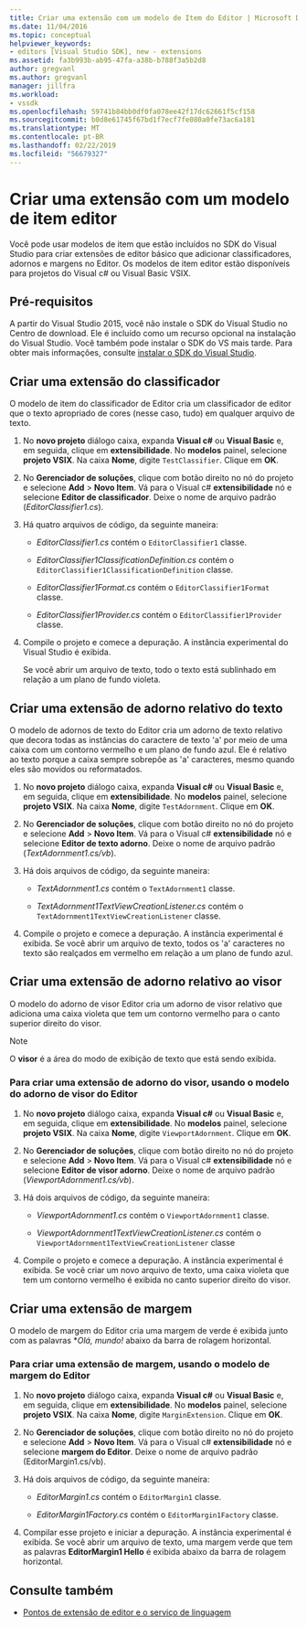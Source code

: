 ```yaml
---
title: Criar uma extensão com um modelo de Item do Editor | Microsoft Docs
ms.date: 11/04/2016
ms.topic: conceptual
helpviewer_keywords:
- editors [Visual Studio SDK], new - extensions
ms.assetid: fa3b993b-ab95-47fa-a38b-b788f3a5b2d8
author: gregvanl
ms.author: gregvanl
manager: jillfra
ms.workload:
- vssdk
ms.openlocfilehash: 59741b84bb0df0fa078ee42f17dc62661f5cf158
ms.sourcegitcommit: b0d8e61745f67bd1f7ecf7fe080a0fe73ac6a181
ms.translationtype: MT
ms.contentlocale: pt-BR
ms.lasthandoff: 02/22/2019
ms.locfileid: "56679327"
---
```

# <a name="create-an-extension-with-an-editor-item-template"></a>Criar uma extensão com um modelo de item editor
Você pode usar modelos de item que estão incluídos no SDK do Visual Studio para criar extensões de editor básico que adicionar classificadores, adornos e margens no Editor. Os modelos de item editor estão disponíveis para projetos do Visual c# ou Visual Basic VSIX.

## <a name="prerequisites"></a>Pré-requisitos
 A partir do Visual Studio 2015, você não instale o SDK do Visual Studio no Centro de download. Ele é incluído como um recurso opcional na instalação do Visual Studio. Você também pode instalar o SDK do VS mais tarde. Para obter mais informações, consulte [instalar o SDK do Visual Studio](../extensibility/installing-the-visual-studio-sdk.md).

## <a name="create-a-classifier-extension"></a>Criar uma extensão do classificador
 O modelo de item do classificador de Editor cria um classificador de editor que o texto apropriado de cores (nesse caso, tudo) em qualquer arquivo de texto.

1.  No **novo projeto** diálogo caixa, expanda **Visual c#** ou **Visual Basic** e, em seguida, clique em **extensibilidade**. No **modelos** painel, selecione **projeto VSIX**. Na caixa **Nome**, digite `TestClassifier`. Clique em **OK**.

2.  No **Gerenciador de soluções**, clique com botão direito no nó do projeto e selecione **Add** > **Novo Item**. Vá para o Visual c# **extensibilidade** nó e selecione **Editor de classificador**. Deixe o nome de arquivo padrão (*EditorClassifier1.cs*).

3.  Há quatro arquivos de código, da seguinte maneira:

    -   *EditorClassifier1.cs* contém o `EditorClassifier1` classe.

    -   *EditorClassifier1ClassificationDefinition.cs* contém o `EditorClassifier1ClassificationDefinition` classe.

    -   *EditorClassifier1Format.cs* contém o `EditorClassifier1Format` classe.

    -   *EditorClassifier1Provider.cs* contém o `EditorClassifier1Provider` classe.

4.  Compile o projeto e comece a depuração. A instância experimental do Visual Studio é exibida.

     Se você abrir um arquivo de texto, todo o texto está sublinhado em relação a um plano de fundo violeta.

## <a name="create-a-text-relative-adornment-extension"></a>Criar uma extensão de adorno relativo do texto
 O modelo de adornos de texto do Editor cria um adorno de texto relativo que decora todas as instâncias do caractere de texto 'a' por meio de uma caixa com um contorno vermelho e um plano de fundo azul. Ele é relativo ao texto porque a caixa sempre sobrepõe as 'a' caracteres, mesmo quando eles são movidos ou reformatados.

1.  No **novo projeto** diálogo caixa, expanda **Visual c#** ou **Visual Basic** e, em seguida, clique em **extensibilidade**. No **modelos** painel, selecione **projeto VSIX**. Na caixa **Nome**, digite `TestAdornment`. Clique em **OK**.

2.  No **Gerenciador de soluções**, clique com botão direito no nó do projeto e selecione **Add** > **Novo Item**. Vá para o Visual c# **extensibilidade** nó e selecione **Editor de texto adorno**. Deixe o nome de arquivo padrão (*TextAdornment1.cs/vb*).

3.  Há dois arquivos de código, da seguinte maneira:

    -   *TextAdornment1.cs* contém o `TextAdornment1` classe.

    -   *TextAdornment1TextViewCreationListener.cs* contém o `TextAdornment1TextViewCreationListener` classe.

4.  Compile o projeto e comece a depuração. A instância experimental é exibida. Se você abrir um arquivo de texto, todos os 'a' caracteres no texto são realçados em vermelho em relação a um plano de fundo azul.

## <a name="create-a-viewport-relative-adornment-extension"></a>Criar uma extensão de adorno relativo ao visor
 O modelo do adorno de visor Editor cria um adorno de visor relativo que adiciona uma caixa violeta que tem um contorno vermelho para o canto superior direito do visor.

> [!NOTE]
>  O **visor** é a área do modo de exibição de texto que está sendo exibida.

### <a name="to-create-a-viewport-adornment-extension-by-using-the-editor-viewport-adornment-template"></a>Para criar uma extensão de adorno do visor, usando o modelo do adorno de visor do Editor

1.  No **novo projeto** diálogo caixa, expanda **Visual c#** ou **Visual Basic** e, em seguida, clique em **extensibilidade**. No **modelos** painel, selecione **projeto VSIX**. Na caixa **Nome**, digite `ViewportAdornment`. Clique em **OK**.

2.  No **Gerenciador de soluções**, clique com botão direito no nó do projeto e selecione **Add** > **Novo Item**. Vá para o Visual c# **extensibilidade** nó e selecione **Editor de visor adorno**. Deixe o nome de arquivo padrão (*ViewportAdornment1.cs/vb*).

3.  Há dois arquivos de código, da seguinte maneira:

    -   *ViewportAdornment1.cs* contém o `ViewportAdornment1` classe.

    -   *ViewportAdornment1TextViewCreationListener.cs* contém o `ViewportAdornment1TextViewCreationListener` classe

4.  Compile o projeto e comece a depuração. A instância experimental é exibida. Se você criar um novo arquivo de texto, uma caixa violeta que tem um contorno vermelho é exibida no canto superior direito do visor.

## <a name="create-a-margin-extension"></a>Criar uma extensão de margem
 O modelo de margem do Editor cria uma margem de verde é exibida junto com as palavras **Olá, mundo!* abaixo da barra de rolagem horizontal.

### <a name="to-create-a-margin-extension-by-using-the-editor-margin-template"></a>Para criar uma extensão de margem, usando o modelo de margem do Editor

1.  No **novo projeto** diálogo caixa, expanda **Visual c#** ou **Visual Basic** e, em seguida, clique em **extensibilidade**. No **modelos** painel, selecione **projeto VSIX**. Na caixa **Nome**, digite `MarginExtension`. Clique em **OK**.

2.  No **Gerenciador de soluções**, clique com botão direito no nó do projeto e selecione **Add** > **Novo Item**. Vá para o Visual c# **extensibilidade** nó e selecione **margem do Editor**. Deixe o nome de arquivo padrão (EditorMargin1.cs/vb).

3.  Há dois arquivos de código, da seguinte maneira:

    -   *EditorMargin1.cs* contém o `EditorMargin1` classe.

    -   *EditorMargin1Factory.cs* contém o `EditorMargin1Factory` classe.

4.  Compilar esse projeto e iniciar a depuração. A instância experimental é exibida. Se você abrir um arquivo de texto, uma margem verde que tem as palavras **EditorMargin1 Hello** é exibida abaixo da barra de rolagem horizontal.

## <a name="see-also"></a>Consulte também
- [Pontos de extensão de editor e o serviço de linguagem](../extensibility/language-service-and-editor-extension-points.md)
